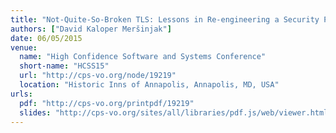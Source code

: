 ```yaml
---
title: "Not-Quite-So-Broken TLS: Lessons in Re-engineering a Security Protocol Specification and Implementation"
authors: ["David Kaloper Meršinjak"]
date: 06/05/2015
venue:
  name: "High Confidence Software and Systems Conference"
  short-name: "HCSS15"
  url: "http://cps-vo.org/node/19219"
  location: "Historic Inns of Annapolis, Annapolis, MD, USA"
urls:
  pdf: "http://cps-vo.org/printpdf/19219"
  slides: "http://cps-vo.org/sites/all/libraries/pdf.js/web/viewer.html?file=http://cps-vo.org/sites/default/files/bitcache/file/737eb57dcc3709935ab8ca46a0b9459f5084e7b7#page=1&zoom=auto,-23,430"
---
```

